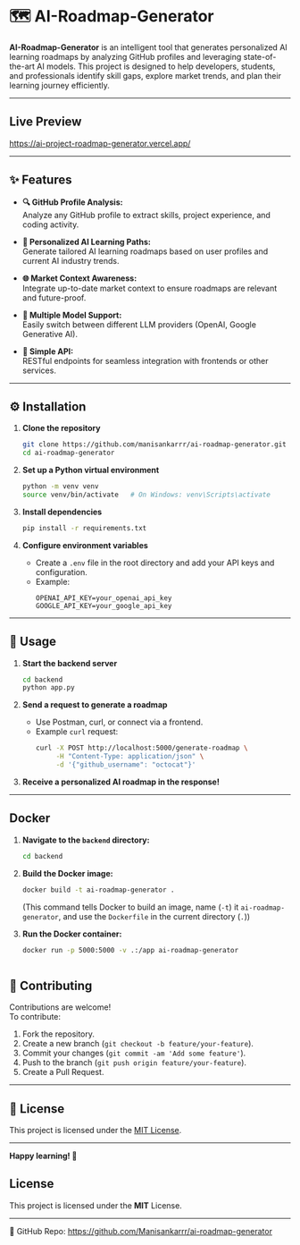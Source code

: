 # 🗺️ AI-Roadmap-Generator

**AI-Roadmap-Generator** is an intelligent tool that generates personalized AI learning roadmaps by analyzing GitHub profiles and leveraging state-of-the-art AI models. This project is designed to help developers, students, and professionals identify skill gaps, explore market trends, and plan their learning journey efficiently.

---
## Live Preview
https://ai-project-roadmap-generator.vercel.app/

---

## ✨ Features

- **🔍 GitHub Profile Analysis:**  
  Analyze any GitHub profile to extract skills, project experience, and coding activity.

- **🧠 Personalized AI Learning Paths:**  
  Generate tailored AI learning roadmaps based on user profiles and current AI industry trends.

- **🌐 Market Context Awareness:**  
  Integrate up-to-date market context to ensure roadmaps are relevant and future-proof.

- **🤖 Multiple Model Support:**  
  Easily switch between different LLM providers (OpenAI, Google Generative AI).

- **🚀 Simple API:**  
  RESTful endpoints for seamless integration with frontends or other services.

---

## ⚙️ Installation

1. **Clone the repository**
   ```bash
   git clone https://github.com/manisankarrr/ai-roadmap-generator.git
   cd ai-roadmap-generator
   ```

2. **Set up a Python virtual environment**
   ```bash
   python -m venv venv
   source venv/bin/activate   # On Windows: venv\Scripts\activate
   ```

3. **Install dependencies**
   ```bash
   pip install -r requirements.txt
   ```

4. **Configure environment variables**

   - Create a `.env` file in the root directory and add your API keys and configuration.  
   - Example:
     ```
     OPENAI_API_KEY=your_openai_api_key
     GOOGLE_API_KEY=your_google_api_key
     ```

---

## 🚦 Usage

1. **Start the backend server**

   ```bash
   cd backend
   python app.py
   ```

2. **Send a request to generate a roadmap**

   - Use Postman, curl, or connect via a frontend.
   - Example `curl` request:
     ```bash
     curl -X POST http://localhost:5000/generate-roadmap \
          -H "Content-Type: application/json" \
          -d '{"github_username": "octocat"}'
     ```

3. **Receive a personalized AI roadmap in the response!**

---
## Docker

1.  **Navigate to the `backend` directory:**
    ```bash
    cd backend
    ```

2.  **Build the Docker image:**
    ```bash
    docker build -t ai-roadmap-generator .
    ```
    (This command tells Docker to build an image, name (`-t`) it `ai-roadmap-generator`, and use the `Dockerfile` in the current directory (`.`))

3.  **Run the Docker container:**
    ```bash
    docker run -p 5000:5000 -v .:/app ai-roadmap-generator
    


## 🤝 Contributing

Contributions are welcome!  
To contribute:

1. Fork the repository.
2. Create a new branch (`git checkout -b feature/your-feature`).
3. Commit your changes (`git commit -am 'Add some feature'`).
4. Push to the branch (`git push origin feature/your-feature`).
5. Create a Pull Request.

---

## 📄 License

This project is licensed under the [MIT License](LICENSE).

---

**Happy learning! 🚀**

## License
This project is licensed under the **MIT** License.

---
🔗 GitHub Repo: https://github.com/Manisankarrr/ai-roadmap-generator